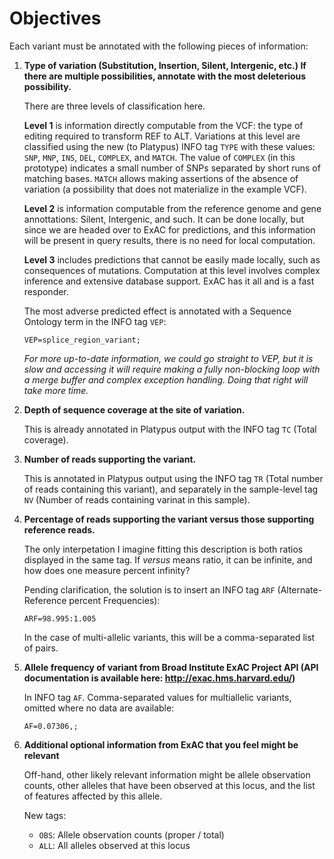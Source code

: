# Objectives

Each variant must be annotated with the following pieces of information:

1. **Type of variation (Substitution, Insertion, Silent, Intergenic, etc.) If
there are multiple possibilities, annotate with the most deleterious possibility.**

   There are three levels of classification here.

   **Level 1** is information directly computable from the VCF: the type of
   editing required to transform REF to ALT. Variations at this level are
   classified using the new (to Platypus) INFO tag `TYPE` with these values:
   `SNP`, `MNP`, `INS`, `DEL`, `COMPLEX`, and `MATCH`. The value of `COMPLEX`
   (in this prototype) indicates a small number of SNPs separated by short runs
   of matching bases. `MATCH` allows making assertions of the absence of
   variation (a possibility that does not materialize in the example VCF).

   **Level 2** is information computable from the reference genome and gene
   annottations: Silent, Intergenic, and such. It can be done locally, but since
   we are headed over to ExAC for predictions, and this information will be
   present in query results, there is no need for local computation.

   **Level 3** includes predictions that cannot be easily made locally, such as
   consequences of mutations. Computation at this level involves complex
   inference and extensive database support. ExAC has it all and is a fast
   responder.

   The most adverse predicted effect is annotated with a Sequence Ontology term
   in the INFO tag `VEP`:
   ```
   VEP=splice_region_variant;
   ```

   _For more up-to-date information, we could go straight to VEP, but it is
   slow and accessing it will require making a fully non-blocking loop with a
   merge buffer and complex exception handling. Doing that right will take more
   time._

2. **Depth of sequence coverage at the site of variation.**

   This is already annotated in Platypus output with the INFO tag `TC` (Total
   coverage).

3. **Number of reads supporting the variant.**

   This is annotated in Platypus output using the INFO tag `TR` (Total number of
   reads containing this variant), and separately in the sample-level tag `NV`
   (Number of reads containing varinat in this sample).

4. **Percentage of reads supporting the variant versus those supporting reference reads.**

   The only interpetation I imagine fitting this description is both ratios
   displayed in the same tag. If _versus_ means ratio, it can be infinite, and
   how does one measure percent infinity?

   Pending clarification, the solution is to insert an INFO tag `ARF`
   (Alternate-Reference percent Frequencies):
   ```
   ARF=98.995:1.005
   ```
   In the case of multi-allelic variants, this will be a comma-separated list of pairs.

5. **Allele frequency of variant from Broad Institute ExAC Project API (API documentation is available here: http://exac.hms.harvard.edu/)**

   In INFO tag `AF`. Comma-separated values for multiallelic variants, omitted
   where no data are available:
   ```
   AF=0.07306,;
   ```

6. **Additional optional information from ExAC that you feel might be relevant**

   Off-hand, other likely relevant information might be allele observation
   counts, other alleles that have been observed at this locus, and the list of
   features affected by this allele.

   New tags:
     * `OBS`: Allele observation counts (proper / total)
     * `ALL`: All alleles observed at this locus



